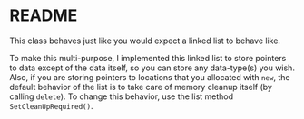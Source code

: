 # README

This class behaves just like you would expect a linked list to behave like.

To make this multi-purpose, I implemented this linked list to store pointers to data except of the data itself, so you can store any data-type(s) you wish. Also, if you are storing pointers to locations that you allocated with `new`, the default behavior of the list is to take care of memory cleanup itself (by calling `delete`). To change this behavior, use the list method `SetCleanUpRequired()`.